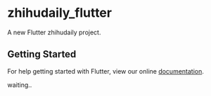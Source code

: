 # zhihudaily_flutter

A new Flutter zhihudaily project.

## Getting Started

For help getting started with Flutter, view our online
[documentation](https://flutter.io/).

waiting..
